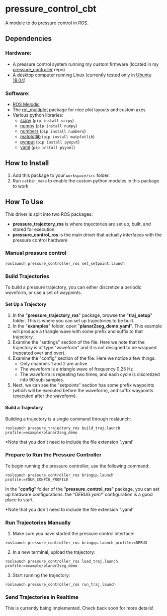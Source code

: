 # pressure_control_cbt
A module to do pressure control in ROS.

## Dependencies
### Hardware:
- A pressure control system running my custom firmware (located in my [pressure_controller](https://github.com/cbteeple/pressure_controller) repo)
- A desktop computer running Linux (currently tested only in [Ubuntu 18.04](https://ubuntu.com/download/desktop))

### Software:
- [ROS Melodic](http://wiki.ros.org/melodic/Installation)
- The [rqt_multiplot](http://wiki.ros.org/rqt_multiplot) package for nice plot layouts and custom axes
- Various python libraries:
	- [scipy](https://www.scipy.org/) (`pip install scipy`)
	- [numpy](https://www.numpy.org/) (`pip install numpy`)
	- [numbers](https://docs.python.org/2/library/numbers.html) (`pip install numbers`)
	- [matplotlib](https://matplotlib.org/) (`pip install matplotlib`)
	- [pynput](https://pypi.org/project/pynput/) (`pip install pynput`)
	- [yaml](https://pyyaml.org/wiki/PyYAMLDocumentation) (`pip install pyyaml`)

## How to Install
1. Add this package to your `workspace/src` folder.
2. Run `catkin_make` to enable the custom python modules in this package to work


## How To Use
This driver is split into two ROS packages:
- **pressure_trajectory_ros** is where trajectories are set up, built, and stored for execution
- **pressure_control_ros** is the main driver that actually interfaces with the pressure control hardware

### Manual pressure control
`roslaunch pressure_controller_ros set_setpoint.launch`



### Build Trajectories
To build a pressure trajectory, you can either discretize a periodic waveform, or use a set of waypoints.

#### Set Up a Trajectory
1. In the "**pressure_trajectory_ros**" package, browse the "**traj_setup**" folder. This is where you can set up trajectories to be built.
2. In the "**examples**" folder, open "**planar2seg_demo.yaml**". This example will produce a triangle wave with some prefix and suffix to that trajectory.
3. Examine the "settings" section of the file. Here we note that the trajectory is of type "waveform" and it is not designed to be wrapped (repeated over and over).
4. Examine the "config" section of the file. Here we notice a few things:
	- Only channels 1 and 2 are active
	- The waveform is a triangle wave of frequency 0.25 Hz
	- The waveform is repeating two times, and each cycle is discretized into 90 sub-samples.
5. Next, we can see the "setpoints" section has some prefix waypoints (which will be executed before the waveform), and suffix waypoints (executed after the waveform).

#### Build a Trajectory
Building a trajectory is a single command through roslaunch:

`roslaunch pressure_trajectory_ros build_traj.launch profile:=example/planar2seg_demo`

*Note that you don't need to include the file extension ".yaml'

### Prepare to Run the Pressure Controller
To begin running the pressure controller, use the following command:

`roslaunch pressure_controller_ros bringup.launch profile:=YOUR_CONFIG_PROFILE`

In the "**config**" folder of the "**pressure_control_ros**" package, you can set up hardware configurations. the "*DEBUG.yaml*" configuration is a good place to start.

*Note that you don't need to include the file extension ".yaml'


### Run Trajectories Manually
1. Make sure you have started the pressure control interface: 

`roslaunch pressure_controller_ros bringup.launch profile:=DEBUG`

2. In a new terminal, upload the trajectory:

`roslaunch pressure_controller_ros load_traj.launch profile:=example/planar2seg_demo`

3. Start running the trajectory:

`roslaunch pressure_controller_ros run_traj.launch`

### Send Trajectories in Realtime
This is currently being implemented. Check back soon for more details!
